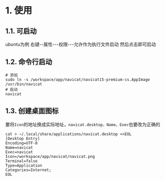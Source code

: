 # 1. 使用
## 1.1. 可启动
ubuntu为例
右键--属性---权限---允许作为执行文件启动
然后点击即可启动

## 1.2. 命令行启动
```shell
# 添加
sudo ln -s /workspace/app/navicat/navicat15-premium-cs.AppImage /usr/bin/navicat
# 启动
navicat
```

## 1.3. 创建桌面图标
要将`Icon`的地址换成实际地址，`navicat.desktop，Name，Exec`也要改为正确的
```shell
cat > ~/.local/share/applications/navicat.desktop <<EOL
[Desktop Entry]
Encoding=UTF-8
Name=navicat
Exec=navicat
Icon=/workspace/app/navicat/navicat.png
Terminal=false
Type=Application
Categories=Internet;
EOL
```